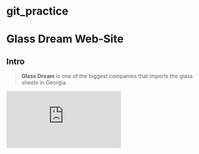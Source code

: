 # git_practice

# Glass Dream Web-Site

## Intro

> **Glass Dream** is one of the biggest companies that imports the glass sheets in Georgia. 

![Use logo](https://glassdream.ge/index.html)
